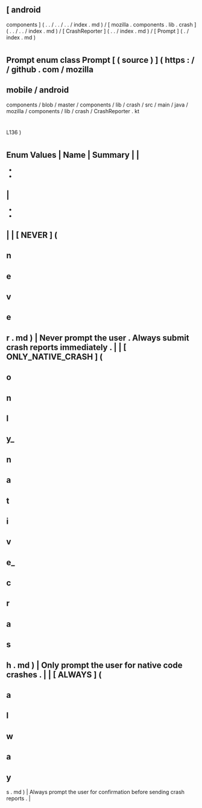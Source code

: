 [
android
-
components
]
(
.
.
/
.
.
/
.
.
/
index
.
md
)
/
[
mozilla
.
components
.
lib
.
crash
]
(
.
.
/
.
.
/
index
.
md
)
/
[
CrashReporter
]
(
.
.
/
index
.
md
)
/
[
Prompt
]
(
.
/
index
.
md
)
#
Prompt
enum
class
Prompt
[
(
source
)
]
(
https
:
/
/
github
.
com
/
mozilla
-
mobile
/
android
-
components
/
blob
/
master
/
components
/
lib
/
crash
/
src
/
main
/
java
/
mozilla
/
components
/
lib
/
crash
/
CrashReporter
.
kt
#
L136
)
#
#
#
Enum
Values
|
Name
|
Summary
|
|
-
-
-
|
-
-
-
|
|
[
NEVER
]
(
-
n
-
e
-
v
-
e
-
r
.
md
)
|
Never
prompt
the
user
.
Always
submit
crash
reports
immediately
.
|
|
[
ONLY_NATIVE_CRASH
]
(
-
o
-
n
-
l
-
y_
-
n
-
a
-
t
-
i
-
v
-
e_
-
c
-
r
-
a
-
s
-
h
.
md
)
|
Only
prompt
the
user
for
native
code
crashes
.
|
|
[
ALWAYS
]
(
-
a
-
l
-
w
-
a
-
y
-
s
.
md
)
|
Always
prompt
the
user
for
confirmation
before
sending
crash
reports
.
|
